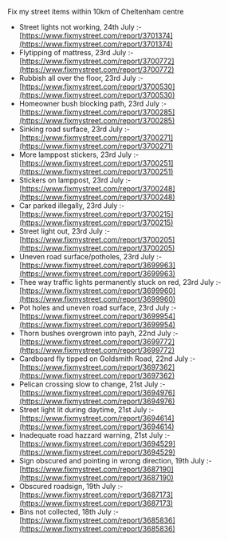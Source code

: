 Fix my street items within 10km of Cheltenham centre

<!-- fix_marker starts -->

- Street lights not working, 24th July :- [https://www.fixmystreet.com/report/3701374](https://www.fixmystreet.com/report/3701374)
- Flytipping of mattress, 23rd July :- [https://www.fixmystreet.com/report/3700772](https://www.fixmystreet.com/report/3700772)
- Rubbish all over the floor, 23rd July :- [https://www.fixmystreet.com/report/3700530](https://www.fixmystreet.com/report/3700530)
- Homeowner bush blocking path, 23rd July :- [https://www.fixmystreet.com/report/3700285](https://www.fixmystreet.com/report/3700285)
- Sinking road surface, 23rd July :- [https://www.fixmystreet.com/report/3700271](https://www.fixmystreet.com/report/3700271)
- More lamppost stickers, 23rd July :- [https://www.fixmystreet.com/report/3700251](https://www.fixmystreet.com/report/3700251)
- Stickers on lamppost, 23rd July :- [https://www.fixmystreet.com/report/3700248](https://www.fixmystreet.com/report/3700248)
- Car parked illegally, 23rd July :- [https://www.fixmystreet.com/report/3700215](https://www.fixmystreet.com/report/3700215)
- Street light out, 23rd July :- [https://www.fixmystreet.com/report/3700205](https://www.fixmystreet.com/report/3700205)
- Uneven road surface/potholes, 23rd July :- [https://www.fixmystreet.com/report/3699963](https://www.fixmystreet.com/report/3699963)
- Thee way traffic lights permanently stuck on red, 23rd July :- [https://www.fixmystreet.com/report/3699960](https://www.fixmystreet.com/report/3699960)
- Pot holes and uneven road surface, 23rd July :- [https://www.fixmystreet.com/report/3699954](https://www.fixmystreet.com/report/3699954)
- Thorn bushes overgrown into payh, 22nd July :- [https://www.fixmystreet.com/report/3699772](https://www.fixmystreet.com/report/3699772)
- Cardboard fly tipped on Goldsmith Road, 22nd July :- [https://www.fixmystreet.com/report/3697362](https://www.fixmystreet.com/report/3697362)
- Pelican crossing slow to change, 21st July :- [https://www.fixmystreet.com/report/3694976](https://www.fixmystreet.com/report/3694976)
- Street light lit during daytime, 21st July :- [https://www.fixmystreet.com/report/3694614](https://www.fixmystreet.com/report/3694614)
- Inadequate road hazzard warning, 21st July :- [https://www.fixmystreet.com/report/3694529](https://www.fixmystreet.com/report/3694529)
- Sign obscured and pointing in wrong direction, 19th July :- [https://www.fixmystreet.com/report/3687190](https://www.fixmystreet.com/report/3687190)
- Obscured roadsign, 19th July :- [https://www.fixmystreet.com/report/3687173](https://www.fixmystreet.com/report/3687173)
- Bins not collected, 18th July :- [https://www.fixmystreet.com/report/3685836](https://www.fixmystreet.com/report/3685836)

<!-- fix_marker ends -->